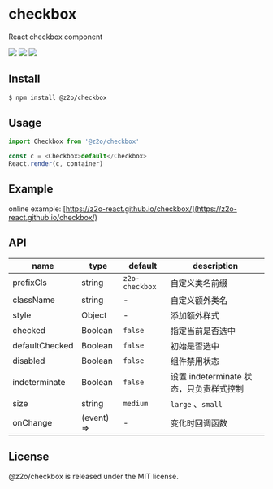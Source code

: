 # checkbox

React checkbox component

[![](https://img.shields.io/npm/v/@z2o/checkbox.svg)](https://www.npmjs.com/package/@z2o/checkbox)
[![](https://img.shields.io/npm/dm/@z2o/checkbox.svg)](https://www.npmjs.com/package/@z2o/checkbox)
[![](https://img.shields.io/github/license/z2o-react/checkbox.svg)](https://github.com/z2o-react/checkbox/blob/master/LICENSE)

## Install

```bash
$ npm install @z2o/checkbox
```

## Usage

```javascript
import Checkbox from '@z2o/checkbox'

const c = <Checkbox>default</Checkbox>
React.render(c, container)
```

## Example

online example: [https://z2o-react.github.io/checkbox/](https://z2o-react.github.io/checkbox/)

## API

| name           | type       | default        | description                             |
| -------------- | ---------- | -------------- | --------------------------------------- |
| prefixCls      | string     | `z2o-checkbox` | 自定义类名前缀                          |
| className      | string     | -              | 自定义额外类名                          |
| style          | Object     | -              | 添加额外样式                            |
| checked        | Boolean    | `false`        | 指定当前是否选中                        |
| defaultChecked | Boolean    | `false`        | 初始是否选中                            |
| disabled       | Boolean    | `false`        | 组件禁用状态                            |
| indeterminate  | Boolean    | `false`        | 设置 indeterminate 状态，只负责样式控制 |
| size           | string     | `medium`       | `large` 、`small`            |
| onChange       | (event) => | -              | 变化时回调函数                          |

## License

@z2o/checkbox is released under the MIT license.
